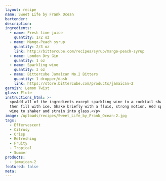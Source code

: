 ```yaml
---
layout: recipe
name: Sweet Life by Frank Ocean
bartender:
description:
ingredients:
  - name: Fresh lime juice
    quantity: 1/2 oz
  - name: Mango-Peach syrup
    quantity: 2/3 oz
    link: http://bittercube.com/recipes/syrup/mango-peach-syrup
  - name: London Dry Gin
    quantity: 1 oz
  - name: Sparkling wine
    quantity: 3 oz
  - name: Bittercube Jamaican No.2 Bitters
    quantity: 1 dropper/dash
    link: https://store.bittercube.com/products/jamaican-2
garnish: Lemon Twist
glass: Flute
instructions_html: >-
  <p>Add all of the ingredients except sparkling wine to a cocktail shaker and
  then fill with ice. Shake briefly with a fluid, strong motion. Add sparkling
  wine to shaker and strain into glass.</p>
image: /uploads/recipes/Sweet_Life_by_Frank_Ocean-2.jpg
tags:
  - Effervescent
  - Citrusy
  - Crisp
  - Refreshing
  - Fruity
  - Tropical
  - Summer
products:
  - jamaican-2
featured: false
meta:
---
```


